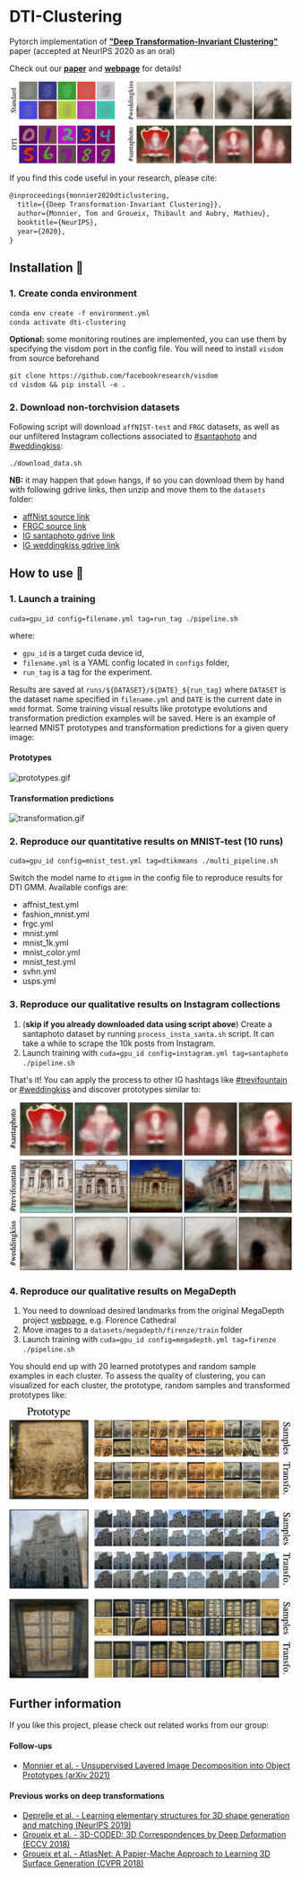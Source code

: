 # DTI-Clustering

Pytorch implementation of [**"Deep Transformation-Invariant 
Clustering"**](https://arxiv.org/abs/2006.11132) paper (accepted at NeurIPS 2020 as an oral)

Check out our [**paper**](https://arxiv.org/abs/2006.11132) and 
[**webpage**](http://imagine.enpc.fr/~monniert/DTIClustering) for details!

![teaser.jpg](./media/teaser.jpg)

If you find this code useful in your research, please cite:

```
@inproceedings{monnier2020dticlustering,
  title={{Deep Transformation-Invariant Clustering}},
  author={Monnier, Tom and Groueix, Thibault and Aubry, Mathieu},
  booktitle={NeurIPS},
  year={2020},
}
```

## Installation :construction_worker:

### 1. Create conda environment

```
conda env create -f environment.yml
conda activate dti-clustering
```

**Optional:** some monitoring routines are implemented, you can use them by specifying the 
visdom port in the config file. You will need to install `visdom` from source beforehand

```
git clone https://github.com/facebookresearch/visdom
cd visdom && pip install -e .
```

### 2. Download non-torchvision datasets

Following script will download `affNIST-test` and `FRGC` datasets, as well as our unfiltered 
Instagram collections associated to 
[#santaphoto](https://www.instagram.com/explore/tags/santaphoto/) and 
[#weddingkiss](https://www.instagram.com/explore/tags/weddingkiss/):

```
./download_data.sh
```

**NB:** it may happen that `gdown` hangs, if so you can download them by hand with following 
gdrive links, then unzip and move them to the `datasets` folder:

- [affNist source
  link](https://www.cs.toronto.edu/~tijmen/affNIST/32x/transformed/test.mat.zip)
- [FRGC source
  link](https://github.com/XifengGuo/JULE-Torch/blob/master/datasets/FRGC/data4torch.h5)
- [IG santaphoto gdrive 
  link](https://drive.google.com/file/d/1tv5-\_Iz-LD6-FqFxF67py9ot97BOZbUc/view?usp=sharing)
- [IG weddingkiss gdrive 
  link](https://drive.google.com/file/d/1OCLvojYDomLnI6zP6QghgIkZ8PWwmqCD/view?usp=sharing)


## How to use :rocket:

### 1. Launch a training

```
cuda=gpu_id config=filename.yml tag=run_tag ./pipeline.sh
```

where:
- `gpu_id` is a target cuda device id,
- `filename.yml` is a YAML config located in `configs` folder,
- `run_tag` is a tag for the experiment.

Results are saved at `runs/${DATASET}/${DATE}_${run_tag}` where `DATASET` is the dataset name 
specified in `filename.yml` and `DATE` is the current date in `mmdd` format. Some training 
visual results like prototype evolutions and transformation prediction examples will be 
saved. Here is an example of learned MNIST prototypes and transformation predictions for a 
given query image:

#### Prototypes

![prototypes.gif](./media/prototypes.gif)

#### Transformation predictions

![transformation.gif](./media/transformation.gif)

### 2. Reproduce our quantitative results on MNIST-test (10 runs)

```
cuda=gpu_id config=mnist_test.yml tag=dtikmeans ./multi_pipeline.sh
```

Switch the model name to `dtigmm` in the config file to reproduce results for DTI GMM. 
Available configs are:

- affnist_test.yml
- fashion_mnist.yml
- frgc.yml
- mnist.yml
- mnist_1k.yml
- mnist_color.yml
- mnist_test.yml
- svhn.yml
- usps.yml

### 3. Reproduce our qualitative results on Instagram collections

1. (**skip if you already downloaded data using script above**) Create a santaphoto dataset 
   by running `process_insta_santa.sh` script. It can take a while to scrape the 10k posts 
   from Instagram.
2. Launch training with `cuda=gpu_id config=instagram.yml tag=santaphoto ./pipeline.sh`

That's it! You can apply the process to other IG hashtags like 
[#trevifountain](https://www.instagram.com/explore/tags/trevifountain/) or
[#weddingkiss](https://www.instagram.com/explore/tags/weddingkiss/) and discover 
prototypes similar to:

![instagram.jpg](./media/instagram.jpg)

### 4. Reproduce our qualitative results on MegaDepth

1. You need to download desired landmarks from the original MegaDepth project 
   [webpage](https://www.cs.cornell.edu/projects/megadepth/), e.g. Florence 
   Cathedral
2. Move images to a `datasets/megadepth/firenze/train` folder
3. Launch training with `cuda=gpu_id config=megadepth.yml tag=firenze ./pipeline.sh`

You should end up with 20 learned prototypes and random sample examples in each cluster. To 
assess the quality of clustering, you can visualized for each cluster, the prototype, random 
samples and transformed prototypes like:

![firenze.jpg](./media/firenze.jpg)

## Further information

If you like this project, please check out related works from our group:

#### Follow-ups

- [Monnier et al. - Unsupervised Layered Image Decomposition into Object Prototypes (arXiv 
  2021)](https://arxiv.org/abs/2104.14575)

#### Previous works on deep transformations

- [Deprelle et al. - Learning elementary structures for 3D shape generation and matching 
  (NeurIPS 2019)](https://arxiv.org/abs/1908.04725)
- [Groueix et al. - 3D-CODED: 3D Correspondences by Deep Deformation (ECCV
  2018)](https://arxiv.org/abs/1806.05228)
- [Groueix et al. - AtlasNet: A Papier-Mache Approach to Learning 3D Surface Generation (CVPR 
  2018)](https://arxiv.org/abs/1802.05384)

